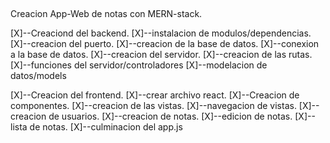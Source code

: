 


##

Creacion App-Web de notas con MERN-stack.

[X]--Creaciond del backend.
    [X]--instalacion de modulos/dependencias.
    [X]--creacion del puerto.
    [X]--creacion de la base de datos.
    [X]--conexion a la base de datos.
    [X]--creacion del servidor.
        [X]--creacion de las rutas.
        [X]--funciones del servidor/controladores
        [X]--modelacion de datos/models
    

[X]--Creacion del frontend.
    [X]--crear archivo react.
    [X]--Creacion de componentes.
        [X]--creacion de las vistas.
            [X]--navegacion de vistas.
            [X]--creacion de usuarios.
            [X]--creacion de notas.
                [X]--edicion de notas.
            [X]--lista de notas.
    [X]--culminacion del app.js
